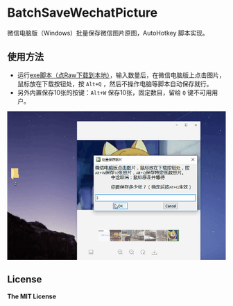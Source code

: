 # BatchSaveWechatPicture
微信电脑版（Windows）批量保存微信图片原图，AutoHotkey 脚本实现。

## 使用方法

- 运行[exe脚本（点Raw下载到本地）](./batchSaveWechatPicture.exe)，输入数量后，在微信电脑版上点击图片，鼠标放在下载按钮处，按 `Alt+Q` ，然后不操作电脑等脚本自动保存就行。
- 另外内置保存10张的按键：`Alt+W` 保存10张，固定数目，留给 `Q` 键不可用用户。

![](./demo.gif)



## License

**The MIT License**